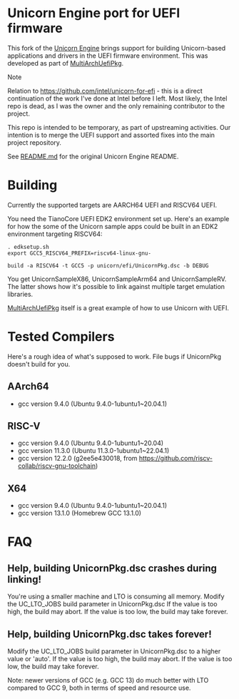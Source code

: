Unicorn Engine port for UEFI firmware
=====================================

This fork of the [Unicorn Engine](https://github.com/unicorn-engine/unicorn) brings support
for building Unicorn-based applications and drivers in the UEFI firmware environment.
This was developed as part of [MultiArchUefiPkg](https://github.com/andreiw/MultiArchUefiPkg).

> [!NOTE]
> Relation to https://github.com/intel/unicorn-for-efi - this is a direct continuation
> of the work I've done at Intel before I left. Most likely, the Intel repo is dead,
> as I was the owner and the only remaining contributor to the project.

This repo is intended to be temporary, as part of upstreaming activities. Our intention
is to merge the UEFI support and assorted fixes into the main project repository.

See [README.md](README.md) for the original Unicorn Engine README.

# Building

Currently the supported targets are AARCH64 UEFI and RISCV64 UEFI.

You need the TianoCore UEFI EDK2 environment set up. Here's an example for
how the some of the Unicorn sample apps could be built in an EDK2 environment
targeting RISCV64:
```
. edksetup.sh
export GCC5_RISCV64_PREFIX=riscv64-linux-gnu-

build -a RISCV64 -t GCC5 -p unicorn/efi/UnicornPkg.dsc -b DEBUG
```

You get UnicornSampleX86, UnicornSampleArm64 and UnicornSampleRV.
The latter shows how it's possible to link against multiple target
emulation libraries.

[MultiArchUefiPkg](https://github.com/andreiw/MultiArchUefiPkg) itself is a great example of how to use Unicorn with UEFI.

# Tested Compilers

Here's a rough idea of what's supposed to work. File bugs if UnicornPkg doesn't build for you.

## AArch64

- gcc version 9.4.0 (Ubuntu 9.4.0-1ubuntu1~20.04.1)

## RISC-V

- gcc version 9.4.0 (Ubuntu 9.4.0-1ubuntu1~20.04)
- gcc version 11.3.0 (Ubuntu 11.3.0-1ubuntu1~22.04.1)
- gcc version 12.2.0 (g2ee5e430018, from https://github.com/riscv-collab/riscv-gnu-toolchain)

## X64

- gcc version 9.4.0 (Ubuntu 9.4.0-1ubuntu1~20.04.1)
- gcc version 13.1.0 (Homebrew GCC 13.1.0)

# FAQ

## Help, building UnicornPkg.dsc crashes during linking!

You're using a smaller machine and LTO is consuming all memory. Modify the UC_LTO_JOBS
build parameter in UnicornPkg.dsc  If the value is too high, the build may abort. If
the value is too low, the build may take forever.

## Help, building UnicornPkg.dsc takes forever!

Modify the UC_LTO_JOBS build parameter in UnicornPkg.dsc to a higher value or 'auto'.
If the value is too high, the build may abort. If the value is too low, the build
may take forever.

Note: newer versions of GCC (e.g. GCC 13) do much better with LTO compared to GCC 9,
both in terms of speed and resource use.
